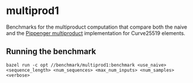# multiprod1
Benchmarks for the multiproduct computation that compare both the naive and the [Pippenger multiproduct](https://cacr.uwaterloo.ca/techreports/2010/cacr2010-26.pdf) implementation for Curve25519 elements.

## Running the benchmark
```
bazel run -c opt //benchmark/multiprod1:benchmark <use_naive> <sequence_length> <num_sequences> <max_num_inputs> <num_samples> <verbose> 
```

